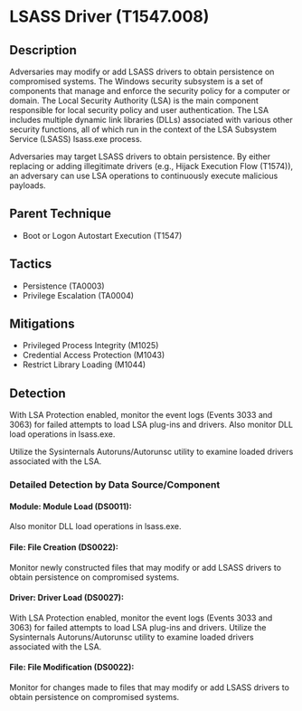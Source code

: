 # LSASS Driver (T1547.008)

## Description
Adversaries may modify or add LSASS drivers to obtain persistence on compromised systems. The Windows security subsystem is a set of components that manage and enforce the security policy for a computer or domain. The Local Security Authority (LSA) is the main component responsible for local security policy and user authentication. The LSA includes multiple dynamic link libraries (DLLs) associated with various other security functions, all of which run in the context of the LSA Subsystem Service (LSASS) lsass.exe process.

Adversaries may target LSASS drivers to obtain persistence. By either replacing or adding illegitimate drivers (e.g., Hijack Execution Flow (T1574)), an adversary can use LSA operations to continuously execute malicious payloads.

## Parent Technique
- Boot or Logon Autostart Execution (T1547)

## Tactics
- Persistence (TA0003)
- Privilege Escalation (TA0004)

## Mitigations
- Privileged Process Integrity (M1025)
- Credential Access Protection (M1043)
- Restrict Library Loading (M1044)

## Detection
With LSA Protection enabled, monitor the event logs (Events 3033 and 3063) for failed attempts to load LSA plug-ins and drivers.  Also monitor DLL load operations in lsass.exe. 

Utilize the Sysinternals Autoruns/Autorunsc utility  to examine loaded drivers associated with the LSA. 

### Detailed Detection by Data Source/Component
#### Module: Module Load (DS0011): 
Also monitor DLL load operations in lsass.exe. 

#### File: File Creation (DS0022): 
Monitor newly constructed files that may modify or add LSASS drivers to obtain persistence on compromised systems.

#### Driver: Driver Load (DS0027): 
With LSA Protection enabled, monitor the event logs (Events 3033 and 3063) for failed attempts to load LSA plug-ins and drivers.  Utilize the Sysinternals Autoruns/Autorunsc utility  to examine loaded drivers associated with the LSA.

#### File: File Modification (DS0022): 
Monitor for changes made to files that may modify or add LSASS drivers to obtain persistence on compromised systems.


